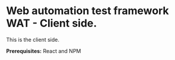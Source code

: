 # Web automation test framework WAT - Client side.
 
This is the client side.


**Prerequisites:** React and NPM



